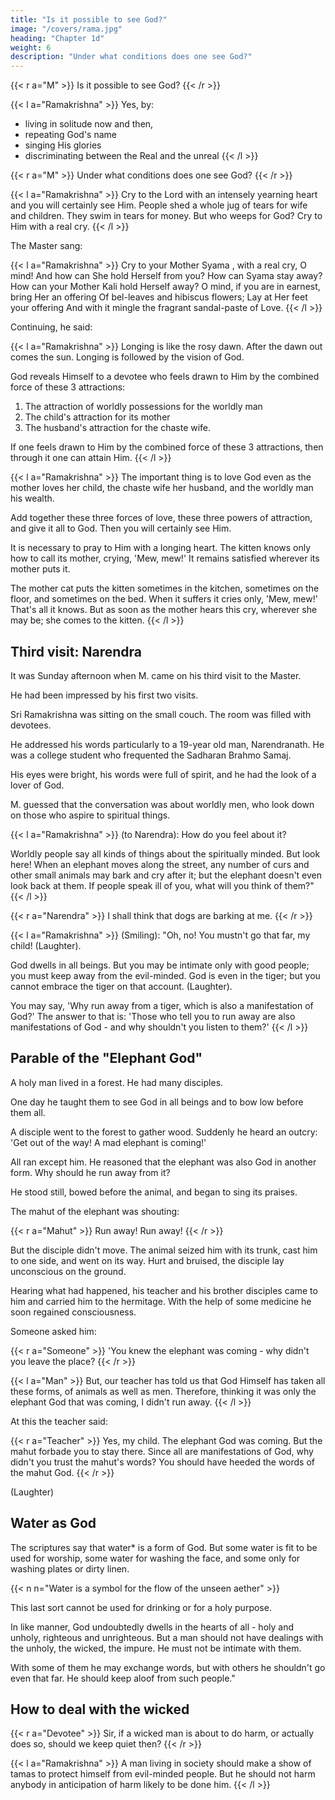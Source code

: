 ```yaml
---
title: "Is it possible to see God?"
image: "/covers/rama.jpg"
heading: "Chapter 1d"
weight: 6
description: "Under what conditions does one see God?"
---
```




{{< r a="M" >}}
Is it possible to see God?
{{< /r >}}


{{< l a="Ramakrishna" >}}
Yes, by:
- living in solitude now and then,
- repeating God's name
- singing His glories
- discriminating between the Real and the unreal
{{< /l >}}


{{< r a="M" >}}
Under what conditions does one see God?
{{< /r >}}


{{< l a="Ramakrishna" >}}
Cry to the Lord with an intensely yearning heart and you will certainly see Him. People shed a whole jug of tears for wife and children. They swim in tears for
money. But who weeps for God? Cry to Him with a real cry.
{{< /l >}}


The Master sang:

{{< l a="Ramakrishna" >}}
Cry to your Mother Syama , with a real cry, O mind!
And how can She hold Herself from you?
How can Syama stay away?
How can your Mother Kali hold Herself away?
O mind, if you are in earnest, bring Her an offering
Of bel-leaves and hibiscus flowers;
Lay at Her feet your offering
And with it mingle the fragrant sandal-paste of Love.
{{< /l >}}


Continuing, he said:

{{< l a="Ramakrishna" >}}
Longing is like the rosy dawn. After the dawn out comes the sun. Longing is followed by the vision of God.

God reveals Himself to a devotee who feels drawn to Him by the combined force of these 3 attractions:

1. The attraction of worldly possessions for the worldly man
2. The child's attraction for its mother
3. The husband's attraction for the chaste wife. 

If one feels drawn to Him by the combined force of these 3 attractions, then through it one can attain Him.
{{< /l >}}

{{< l a="Ramakrishna" >}}
The important thing is to love God even as the mother loves her child, the chaste wife her husband, and the worldly man his wealth. 

Add together these three forces of love, these three powers of attraction, and give it all to God. Then you will certainly see Him.

It is necessary to pray to Him with a longing heart. The kitten knows only how to call its mother, crying, 'Mew, mew!' It remains satisfied wherever its mother puts it.

The mother cat puts the kitten sometimes in the kitchen, sometimes on the floor, and sometimes on the bed. When it suffers it cries only, 'Mew, mew!' That's all it knows. But as soon as the mother hears this cry, wherever she may be; she comes to the kitten.
{{< /l >}}



## Third visit: Narendra

It was Sunday afternoon when M. came on his third visit to the Master. 

He had been impressed by his first two visits.

<!--  He had been thinking
of the Master constantly, and of the utterly simple way he explained the deep truths of
the spiritual life. Never before had he met such a man. -->


Sri Ramakrishna was sitting on the small couch. The room was filled with devotees.

<!-- ,3
who had taken advantage of the holiday to come to see the Master.  -->

<!-- M. had not yet become acquainted with any of them. So he sat in a corner.  -->

He addressed his words particularly to a 19-year old man, Narendranath. He was a college student who frequented the Sadharan Brahmo Samaj. 

His eyes were bright, his words were full of spirit, and he had the look of a lover of God.

<!-- How the spiritually minded should look upon the worldly -->

M. guessed that the conversation was about worldly men, who look down on those who aspire to spiritual things. 

<!-- The Master was talking about the great number of such people
in the world, and about how to deal with them.  -->


{{< l a="Ramakrishna" >}}
(to Narendra): How do you feel about it? 

Worldly people say all kinds of things about the spiritually minded. But look here! When an elephant moves along the street,
any number of curs and other small animals may bark and cry after it; but the elephant doesn't even look back at them. If people speak ill of you, what will you think of them?" 
{{< /l >}}


{{< r a="Narendra" >}}
I shall think that dogs are barking at me.
{{< /r >}}


{{< l a="Ramakrishna" >}}
(Smiling): "Oh, no! You mustn't go that far, my child! (Laughter). 

God dwells in all beings. But you may be intimate only with good people; you must keep away from
the evil-minded. God is even in the tiger; but you cannot embrace the tiger on that account. (Laughter). 

You may say, 'Why run away from a tiger, which is also a
manifestation of God?' The answer to that is: 'Those who tell you to run away are also
manifestations of God - and why shouldn't you listen to them?'
{{< /l >}}



## Parable of the "Elephant God"

A holy man lived in a forest. He had many disciples.

One day he taught them to see God in all beings and to bow low before them all. 

A disciple went to the forest to gather wood. Suddenly he heard an outcry: 'Get out of the way! A mad elephant is coming!' 

All ran except him. He reasoned that the elephant was also God in another form. Why should he run away from it? 

He stood still, bowed before the animal, and began to sing its praises. 

The mahut of the elephant was shouting: 

{{< r a="Mahut" >}}
Run away! Run away!
{{< /r >}}


But the disciple didn't move. The animal seized him with its trunk, cast him to one side, and went on its way. Hurt and bruised, the disciple lay unconscious on the ground. 

Hearing what had happened, his teacher and his brother disciples came to him and carried him to the hermitage. With the help of some medicine he soon regained consciousness. 

Someone asked him:

{{< r a="Someone" >}}
'You knew the elephant was coming - why didn't you leave the place?
{{< /r >}}

{{< l a="Man" >}}
But, our teacher has told us that God Himself has taken all these forms, of animals as well as men. Therefore, thinking it was only the elephant God that was coming, I didn't run away.
{{< /l >}}

At this the teacher said:

{{< r a="Teacher" >}}
Yes, my child. The elephant God was coming. But the mahut forbade you to stay there. Since all are manifestations of God, why didn't you trust the mahut's words? You should have heeded the words of the mahut God.
{{< /r >}}

(Laughter)



## Water as God

The scriptures say that water* is a form of God. But some water is fit to be used for worship, some water for washing the face, and some only for washing plates or dirty linen. 

{{< n n="Water is a symbol for the flow of the unseen aether" >}}


This last sort cannot be used for drinking or for a holy purpose. 

In like manner, God undoubtedly dwells in the hearts of all - holy and unholy, righteous and unrighteous. But a man should not have dealings with the unholy, the wicked, the impure. He must not be intimate with them.

With some of them he may exchange words, but with others he shouldn't go even that far. He should keep aloof from such people."


## How to deal with the wicked


{{< r a="Devotee" >}}
Sir, if a wicked man is about to do harm, or actually does so, should we keep quiet then?
{{< /r >}}

{{< l a="Ramakrishna" >}}
A man living in society should make a show of tamas to protect himself from evil-minded people. But he should not harm anybody in anticipation of harm likely to be
done him.
{{< /l >}}

